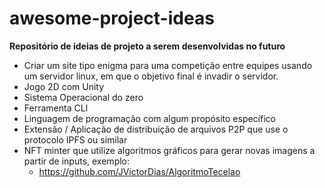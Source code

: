 # awesome-project-ideas

**Repositório de ideias de projeto a serem desenvolvidas no futuro**

- Criar um site tipo enigma para uma competição entre equipes usando um servidor linux, em que o objetivo final é invadir o servidor.
- Jogo 2D com Unity
- Sistema Operacional do zero
- Ferramenta CLI
- Linguagem de programação com algum propósito específico
- Extensão / Aplicação de distribuição de arquivos P2P que use o protocolo IPFS ou similar
- NFT minter que utilize algoritmos gráficos para gerar novas imagens a partir de inputs, exemplo:
  - https://github.com/JVictorDias/AlgoritmoTecelao 


